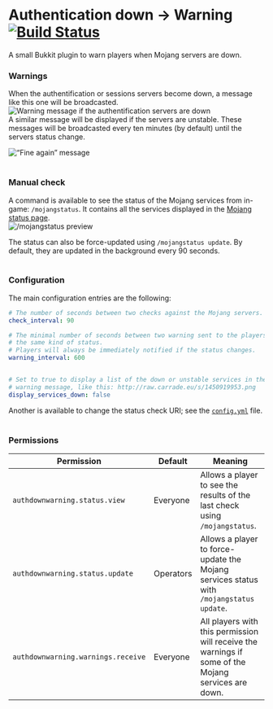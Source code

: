 # Authentication down → Warning [![Build Status](http://jenkins.carrade.eu/job/AuthDownWarning/badge/icon)](http://jenkins.carrade.eu/job/AuthDownWarning)

A small Bukkit plugin to warn players when Mojang servers are down.

### Warnings

When the authentification or sessions servers become down, a message like this one will be broadcasted.  
![Warning message if the authentification servers are down](http://raw.carrade.eu/s/1451071102.png)  
A similar message will be displayed if the servers are unstable. These messages will be broadcasted every ten minutes (by default) until the servers status change.

![“Fine again” message](http://raw.carrade.eu/s/1450919965.png)  
 

### Manual check

A command is available to see the status of the Mojang services from in-game: `/mojangstatus`. It contains all the services displayed in the [Mojang status page](https://help.mojang.com).  
![`/mojangstatus` preview](http://raw.carrade.eu/s/1450920092.png)

The status can also be force-updated using `/mojangstatus update`. By default, they are updated in the background every 90 seconds.  
 

### Configuration

The main configuration entries are the following:
```yml
# The number of seconds between two checks against the Mojang servers.
check_interval: 90

# The minimal number of seconds between two warning sent to the players for
# the same kind of status.
# Players will always be immediately notified if the status changes.
warning_interval: 600


# Set to true to display a list of the down or unstable services in the
# warning message, like this: http://raw.carrade.eu/s/1450919953.png
display_services_down: false
```
Another is available to change the status check URI; see the [`config.yml`](https://github.com/zDevelopers/AuthDownWarning/blob/master/src/main/resources/config.yml) file.  
 

### Permissions

Permission | Default | Meaning
-----------|---------|--------
`authdownwarning.status.view`|Everyone|Allows a player to see the results of the last check using `/mojangstatus`.
`authdownwarning.status.update`|Operators|Allows a player to force-update the Mojang services status with `/mojangstatus update`.
`authdownwarning.warnings.receive`|Everyone|All players with this permission will receive the warnings if some of the Mojang services are down.
